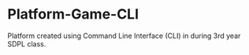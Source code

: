 # Platform-Game-CLI

Platform created using Command Line Interface (CLI) in during 3rd year SDPL class.
